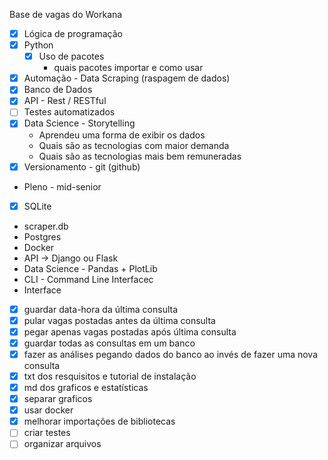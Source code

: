 Base de vagas do Workana
- [x] Lógica de programação
- [x] Python
	- [x] Uso de pacotes
		- quais pacotes importar e como usar
- [x] Automação - Data Scraping (raspagem de dados)
- [x] Banco de Dados 
- [x] API - Rest / RESTful
- [ ] Testes automatizados
- [x] Data Science - Storytelling
	- Aprendeu uma forma de exibir os dados
	- Quais são as tecnologias com maior demanda
	- Quais são as tecnologias mais bem remuneradas
- [x] Versionamento - git (github)
- Pleno - mid-senior
- [x] SQLite
- scraper.db
- Postgres
- Docker
- API -> Django ou Flask
- Data Science - Pandas + PlotLib
- CLI - Command Line Interfacec
- Interface
- [x] guardar data-hora da última consulta 
- [x] pular vagas postadas antes da última consulta
- [x] pegar apenas vagas postadas após última consulta
- [x] guardar todas as consultas em um banco
- [x] fazer as análises pegando dados do banco ao invés de fazer uma nova consulta
- [x] txt dos resquisitos e tutorial de instalação
- [x] md dos graficos e estatísticas
- [x] separar graficos 
- [x] usar docker 
- [x] melhorar importações de bibliotecas
- [ ] criar testes
- [ ] organizar arquivos